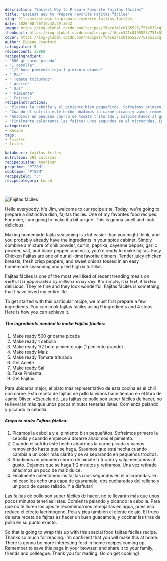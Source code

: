 ```yaml
---
description: "Easiest Way to Prepare Favorite Fajitas fáciles"
title: "Easiest Way to Prepare Favorite Fajitas fáciles"
slug: 911-easiest-way-to-prepare-favorite-fajitas-faciles
date: 2020-08-26T19:42:29.364Z
image: https://img-global.cpcdn.com/recipes/f6ace341c0195525/751x532cq70/fajitas-faciles-foto-principal.jpg
thumbnail: https://img-global.cpcdn.com/recipes/f6ace341c0195525/751x532cq70/fajitas-faciles-foto-principal.jpg
cover: https://img-global.cpcdn.com/recipes/f6ace341c0195525/751x532cq70/fajitas-faciles-foto-principal.jpg
author: Eugene Crawford
ratingvalue: 5
reviewcount: 35869
recipeingredient:
- "500 gr carne picada"
- "1 cebolla"
- "1/2 bote pimiento rojo 1 pimiento grande"
- " Maz"
- " Tomate triturado"
- " Aceite"
- " Sal"
- " Pimienta"
- " Fajitas"
recipeinstructions:
- "Picamos la cebolla y el pimiento bien pequeñitos. Sofreímos primero la cebolla y cuando empiece a dorarse añadimos el pimiento."
- "Cuando el sofrito esté hecho añadimos la carne picada y vamos removiendo hasta que se haga. Sabemos que está hecha cuando cambia a un color más clarito y se va separando en pequeños trocitos."
- "Añadimos un pequeño chorro de tomate triturado y salpimentamos al gusto. Dejamos que se haga 1-2 minutos y retiramos. Una vez retirado añadimos un poco de maíz dulce."
- "Finalmente calentamos las fajitas unos segundos en el microondas. En mi caso les echo una capa de guacamole, dos cucharadas del relleno y un poco de queso rallado. Y a disfrutar!"
categories:
- Recipe
tags:
- fajitas
- fciles

katakunci: fajitas fciles 
nutrition: 291 calories
recipecuisine: American
preptime: "PT28M"
cooktime: "PT52M"
recipeyield: "3"
recipecategory: Lunch

---
```



![Fajitas fáciles](https://img-global.cpcdn.com/recipes/f6ace341c0195525/751x532cq70/fajitas-faciles-foto-principal.jpg)

Hello everybody, it's Jim, welcome to our recipe site. Today, we're going to prepare a distinctive dish, fajitas fáciles. One of my favorites food recipes. For mine, I am going to make it a bit unique. This is gonna smell and look delicious.

Making homemade fajita seasoning is a lot easier than you might think, and you probably already have the ingredients in your spice cabinet. Simply combine a mixture of chili powder, cumin, paprika, cayenne pepper, garlic powder, salt, and black pepper, and voila, you&#39;re ready to make fajitas. Easy Chicken Fajitas are one of our all-time favorite dinners. Tender juicy chicken breasts, fresh crisp peppers, and sweet onions tossed in an easy homemade seasoning and piled high in tortillas.

Fajitas fáciles is one of the most well liked of recent trending meals on earth. It is appreciated by millions every day. It's simple, it is fast, it tastes delicious. They're fine and they look wonderful. Fajitas fáciles is something that I have loved my entire life.


To get started with this particular recipe, we must first prepare a few ingredients. You can cook fajitas fáciles using 9 ingredients and 4 steps. Here is how you can achieve it.

<!--inarticleads1-->

##### The ingredients needed to make Fajitas fáciles:

1. Make ready 500 gr carne picada
1. Make ready 1 cebolla
1. Make ready 1/2 bote pimiento rojo (1 pimiento grande)
1. Make ready  Maíz
1. Make ready  Tomate triturado
1. Get  Aceite
1. Make ready  Sal
1. Take  Pimienta
1. Get  Fajitas


Para ubicaros mejor, el plato más representativo de esta cocina es el chili con carne. Esta receta de fajitas de pollo la vimos hace tiempo en el libro de Jamie Oliver, «Escuela de. Las fajitas de pollo son super fáciles de hacer, no te llevarán más que unos pocos minutos tenerlas listas. Comienza pelando y picando la cebolla. 

<!--inarticleads2-->

##### Steps to make Fajitas fáciles:

1. Picamos la cebolla y el pimiento bien pequeñitos. Sofreímos primero la cebolla y cuando empiece a dorarse añadimos el pimiento.
1. Cuando el sofrito esté hecho añadimos la carne picada y vamos removiendo hasta que se haga. Sabemos que está hecha cuando cambia a un color más clarito y se va separando en pequeños trocitos.
1. Añadimos un pequeño chorro de tomate triturado y salpimentamos al gusto. Dejamos que se haga 1-2 minutos y retiramos. Una vez retirado añadimos un poco de maíz dulce.
1. Finalmente calentamos las fajitas unos segundos en el microondas. En mi caso les echo una capa de guacamole, dos cucharadas del relleno y un poco de queso rallado. Y a disfrutar!


Las fajitas de pollo son super fáciles de hacer, no te llevarán más que unos pocos minutos tenerlas listas. Comienza pelando y picando la cebolla. Para que no te lloren los ojos te recomendamos remojarlas en agua, pues eso reduce el efecto lacrimógeno. Pela y pica también el diente de ajo. El truco de esta receta de fajitas es hacer un buen guacamole, y cocinar las tiras de pollo en su punto exacto. 

So that is going to wrap this up with this special food fajitas fáciles recipe. Thanks so much for reading. I'm confident that you will make this at home. There is gonna be more interesting food in home recipes coming up. Remember to save this page in your browser, and share it to your family, friends and colleague. Thank you for reading. Go on get cooking!
